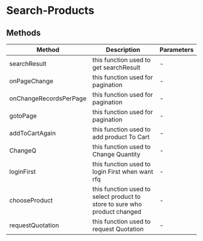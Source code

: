 # Search-Products

## Methods

<!-- @vuese:Search-Products:methods:start -->
|Method|Description|Parameters|
|---|---|---|
|searchResult|this function used to get searchResult|-|
|onPageChange|this function used for pagination|-|
|onChangeRecordsPerPage|this function used for pagination|-|
|gotoPage|this function used for pagination|-|
|addToCartAgain|this function used to add product To Cart|-|
|ChangeQ|this function used to Change Quantity|-|
|loginFirst|this function used to login First when want rfq|-|
|chooseProduct|this function used to select product to store to sure who product changed|-|
|requestQuotation|this function used to request Quotation|-|

<!-- @vuese:Search-Products:methods:end -->


